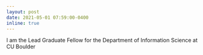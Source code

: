```yaml
---
layout: post
date: 2021-05-01 07:59:00-0400
inline: true
---
```


I am the Lead Graduate Fellow for the Department of Information Science at CU Boulder
